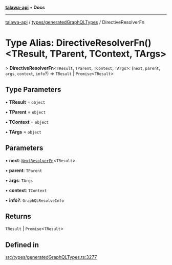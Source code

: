 [**talawa-api**](../../../README.md) • **Docs**

***

[talawa-api](../../../modules.md) / [types/generatedGraphQLTypes](../README.md) / DirectiveResolverFn

# Type Alias: DirectiveResolverFn()\<TResult, TParent, TContext, TArgs\>

\> **DirectiveResolverFn**\<`TResult`, `TParent`, `TContext`, `TArgs`\>: (`next`, `parent`, `args`, `context`, `info`?) =\> `TResult` \| `Promise`\<`TResult`\>

## Type Parameters

• **TResult** = `object`

• **TParent** = `object`

• **TContext** = `object`

• **TArgs** = `object`

## Parameters

• **next**: [`NextResolverFn`](NextResolverFn.md)\<`TResult`\>

• **parent**: `TParent`

• **args**: `TArgs`

• **context**: `TContext`

• **info?**: `GraphQLResolveInfo`

## Returns

`TResult` \| `Promise`\<`TResult`\>

## Defined in

[src/types/generatedGraphQLTypes.ts:3277](https://github.com/PalisadoesFoundation/talawa-api/blob/790ab2939a7c80eb0ff31afd318f8889a001f225/src/types/generatedGraphQLTypes.ts#L3277)
